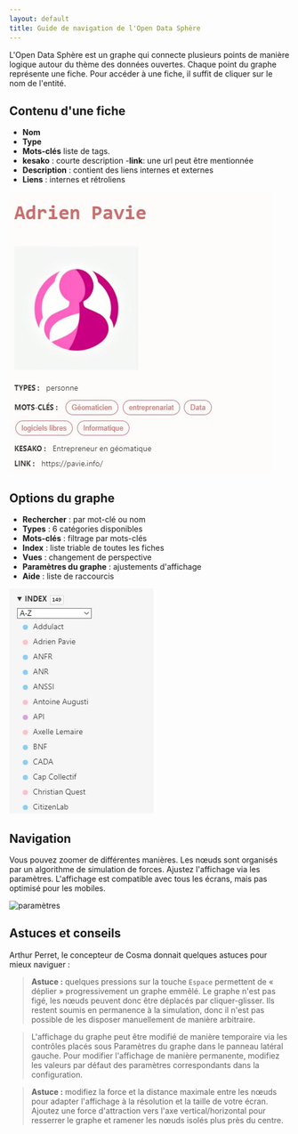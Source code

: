 ```yaml
---
layout: default
title: Guide de navigation de l'Open Data Sphère
---
```




L'Open Data Sphère est un graphe qui connecte plusieurs points de manière logique autour du thème des données ouvertes. Chaque point du graphe représente une fiche. Pour accéder à une fiche, il suffit de cliquer sur le nom de l'entité.

## Contenu d'une fiche

- **Nom**
- **Type**
- **Mots-clés** liste de tags.
- **kesako** : courte description
-**link**: une url peut être mentionnée
- **Description** : contient des liens internes et externes
- **Liens** : internes et rétroliens

![fiche](./fiche.JPG)

## Options du graphe

- **Rechercher** : par mot-clé ou nom
- **Types** : 6 catégories disponibles
- **Mots-clés** : filtrage par mots-clés
- **Index** : liste triable de toutes les fiches
- **Vues** : changement de perspective
- **Paramètres du graphe** : ajustements d'affichage
- **Aide** : liste de raccourcis


![index](./index.JPG)

## Navigation

Vous pouvez zoomer de différentes manières. Les nœuds sont organisés par un algorithme de simulation de forces. Ajustez l'affichage via les paramètres. L'affichage est compatible avec tous les écrans, mais pas optimisé pour les mobiles.


![paramètres](./parametres.JPG)

## Astuces et conseils

Arthur Perret, le concepteur de Cosma donnait quelques astuces pour mieux naviguer :
>**Astuce :** quelques pressions sur la touche `Espace` permettent de « déplier » progressivement un graphe emmêlé. 
Le graphe n'est pas figé, les nœuds peuvent donc être déplacés par cliquer-glisser. Ils restent soumis en permanence à la simulation, donc il n'est pas possible de les disposer manuellement de manière arbitraire.

>L'affichage du graphe peut être modifié de manière temporaire via les contrôles placés sous Paramètres du graphe dans le panneau latéral gauche. Pour modifier l'affichage de manière permanente, modifiez les valeurs par défaut des paramètres correspondants dans la configuration.

>**Astuce :** modifiez la force et la distance maximale entre les nœuds pour adapter l'affichage à la résolution et la taille de votre écran. Ajoutez une force d'attraction vers l'axe vertical/horizontal pour resserrer le graphe et ramener les nœuds isolés plus près du centre.
